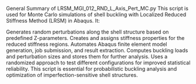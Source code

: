 General Summary of LRSM_MGI_012_RND_L_Axis_Pert_MC.py
This script is used for Monte Carlo simulations of shell buckling with Localized Reduced Stiffness Method (LRSM) in Abaqus. It:

Generates random perturbations along the shell structure based on predefined Z-parameters.
Creates and assigns stiffness properties for the reduced stiffness regions.
Automates Abaqus finite element model generation, job submission, and result extraction.
Computes buckling loads and perturbation sizes and stores them for further analysis.
Uses a randomized approach to test different configurations for improved statistical reliability.
This script is essential for probabilistic buckling analysis and optimization of imperfection-sensitive shell structures.
